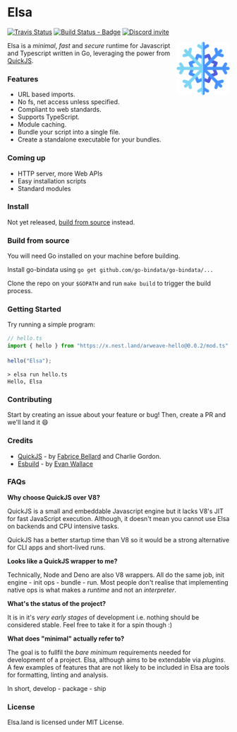 # Elsa

[![Travis Status](https://travis-ci.com/elsaland/elsa.svg?branch=master)](https://travis-ci.com/elsaland/elsa) [![Build Status - Badge][]][build status] [![Discord invite][]][discord invite link]

<img align="right" src=assets/logo.svg height="120px">

Elsa is a _minimal_, _fast_ and _secure_ runtime for Javascript and Typescript written in Go, leveraging the power from [QuickJS](https://bellard.org/quickjs/).

### Features

- URL based imports.
- No fs, net access unless specified.
- Compliant to web standards.
- Supports TypeScript.
- Module caching.
- Bundle your script into a single file.
- Create a standalone executable for your bundles.

### Coming up

- HTTP server, more Web APIs
- Easy installation scripts
- Standard modules

### Install

Not yet released, [build from source](#build-from-source) instead.

### Build from source

You will need Go installed on your machine before building.

Install go-bindata using `go get github.com/go-bindata/go-bindata/...`

Clone the repo on your `$GOPATH` and run `make build` to trigger the build process.

### Getting Started

Try running a simple program:

```typescript
// hello.ts
import { hello } from "https://x.nest.land/arweave-hello@0.0.2/mod.ts";

hello("Elsa");
```

```shell script
> elsa run hello.ts
Hello, Elsa
```

### Contributing

Start by creating an issue about your feature or bug! Then, create a PR and we'll land it :smile:

### Credits

- [QuickJS](https://bellard.org/quickjs/) - by [Fabrice Bellard](https://bellard.org/) and Charlie Gordon.
- [Esbuild](https://github.com/evanw/esbuild/) - by [Evan Wallace](https://github.com/evanw)

### FAQs

**Why choose QuickJS over V8?**

QuickJS is a small and embeddable Javascript engine but it lacks V8's JIT for fast JavaScript execution. Although, it doesn't mean you cannot use Elsa on backends and CPU intensive tasks.

QuickJS has a better startup time than V8 so it would be a strong alternative for CLI apps and short-lived runs.

**Looks like a QuickJS wrapper to me?**

Technically, Node and Deno are also V8 wrappers. All do the same job, init engine - init ops - bundle - run. Most people don't realise that implementing native ops is what makes a _runtime_ and not an _interpreter_.

**What's the status of the project?**

It is in it's _very early stages_ of development i.e. nothing should be considered stable. Feel free to take it for a spin though :)

**What does "minimal" actually refer to?**

The goal is to fullfil the _bare minimum_ requirements needed for development of a project. Elsa, although aims to be extendable via _plugins_. A few examples of features that are not likely to be included in Elsa are tools for formatting, linting and analysis.

In short, develop - package - ship

### License

Elsa.land is licensed under MIT License.

[build status - badge]: https://github.com/elsaland/elsa/workflows/Build/badge.svg
[build status]: https://github.com/elsaland/elsa/actions
[discord invite]: https://img.shields.io/discord/757562931725467709?color=697EC4&label=Discord&logo=discord&logoColor=FDFEFE&style=flat-square
[discord invite link]: https://discord.gg/Dw534ZY
